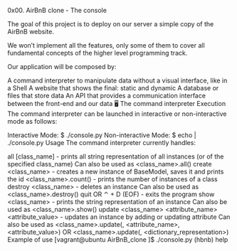 0x00. AirBnB clone - The console

The goal of this project is to deploy on our server a simple copy of the AirBnB website.

We won’t implement all the features, only some of them to cover all fundamental concepts of the higher level programming track.

Our application will be composed by:

A command interpreter to manipulate data without a visual interface, like in a Shell
A website that shows the final: static and dynamic
A database or files that store data
An API that provides a communication interface between the front-end and our data
🖥 The command interpreter
Execution
The command interpreter can be launched in interactive or non-interactive mode as follows:

Interactive Mode: $ ./console.py
Non-interactive Mode: $ echo <command> | ./console.py
Usage
The command interpreter currently handles:

all [class_name] - prints all string representation of all instances (or of the specified class_name)
Can also be used as <class_name>.all()
create <class_name> - creates a new instance of BaseModel, saves it and prints the id
<class_name>.count() - prints the number of instances of a class
destroy <class_name> <id> - deletes an instance
Can also be used as <class_name>.destroy(<id>)
quit OR ⌃ + D (EOF) - exits the program
show <class_name> <id> - prints the string representation of an instance
Can also be used as <class_name>.show(<id>)
update <class_name> <id> <attribute_name> <attribute_value> - updates an instance by adding or updating attribute
Can also be used as <class_name>.update(<id>, <attribute_name>, <attribute_value>) OR <class_name>.update(<id>, <dictionary_representation>)
Example of use
[vagrant@ubuntu AirBnB_clone ]$ ./console.py
(hbnb) help

